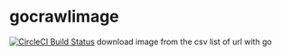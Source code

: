# gocrawlimage
[![CircleCI Build Status](https://circleci.com/gh/fakihariefnoto/gocrawlimage/tree/master.png?circle-token=fa16afbe771d1b26e22681780a780450dcf50e0b&style=shield)](https://circleci.com/gh/fakihariefnoto/gocrawlimage)
download image from the csv list of url with go
